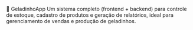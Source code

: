 🍧 GeladinhoApp
Um sistema completo (frontend + backend) para controle de estoque, cadastro de produtos e geração de relatórios, ideal para gerenciamento de vendas e produção de geladinhos.
